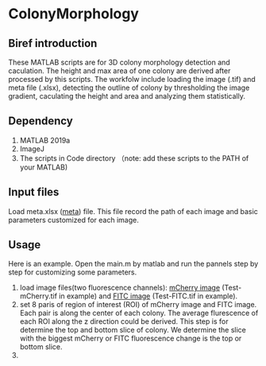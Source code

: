 # ColonyMorphology
## Biref introduction
These MATLAB scripts are for 3D colony morphology detection and caculation. The height and max area of one colony are derived after processed by this scripts. The workfolw include loading the image (.tif) and meta file (.xlsx), detecting the outline of colony by thresholding the image gradient, caculating the height and area and analyzing them statistically.
## Dependency
1. MATLAB 2019a
2. ImageJ 
3. The scripts in Code directory （note: add these scripts to the PATH of your MATLAB)
## Input files
Load meta.xlsx ([meta](/example/meta.xlsx)) file. This file record the path of each image and basic parameters customized for each image.

## Usage
Here is an example. Open the main.m by matlab and run the pannels step by step for customizing some parameters. 
1. load image files(two fluorescence channels): [mCherry image](/example/Test-mCherry.rar) (Test-mCherry.tif in example) and [FITC image](/example/Test-FITC.rar) (Test-FITC.tif in example).
2. set 8 paris of region of interest (ROI) of mCherry image and FITC image. Each pair is along the center of each colony. The average flurescence of each ROI along the z direction could be derived. This step is for determine the top and bottom slice of colony. We determine the slice with the biggest mCherry or FITC fluorescence change is the top or bottom slice. 
3. 
